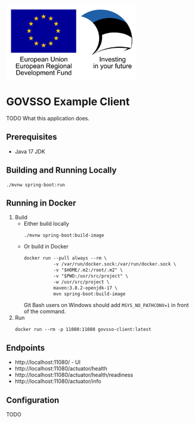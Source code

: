 <img src="src/main/resources/static/assets/eu_regional_development_fund_horizontal.jpg" width="350" height="200" alt="European Union European Regional Development Fund"/>

# GOVSSO Example Client

TODO What this application does.

## Prerequisites

* Java 17 JDK

## Building and Running Locally

```shell
./mvnw spring-boot:run
```

## Running in Docker

1. Build
    * Either build locally
      ```shell
      ./mvnw spring-boot:build-image
      ```
    * Or build in Docker
      ```shell
      docker run --pull always --rm \
                 -v /var/run/docker.sock:/var/run/docker.sock \
                 -v "$HOME/.m2:/root/.m2" \
                 -v "$PWD:/usr/src/project" \
                 -w /usr/src/project \
                 maven:3.8.2-openjdk-17 \
                 mvn spring-boot:build-image
      ```
      Git Bash users on Windows should add `MSYS_NO_PATHCONV=1` in front of the command.
2. Run
   ```shell
   docker run --rm -p 11080:11080 govsso-client:latest
   ```

## Endpoints

* http://localhost:11080/ - UI
* http://localhost:11080/actuator/health
* http://localhost:11080/actuator/health/readiness
* http://localhost:11080/actuator/info

## Configuration

TODO
